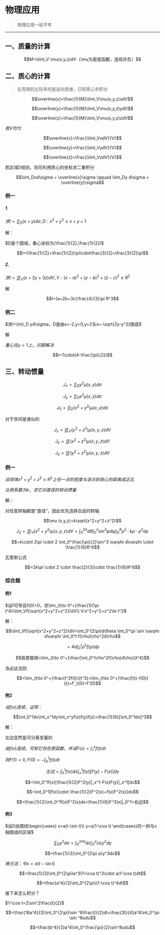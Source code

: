 # 物理应用

> 物理应用一般不考

---

## 一、质量的计算

$$M=\iiint_V \mu(x,y,z)dV（\mu为密度函数，连续非负）$$

## 二、质心的计算

> 反而用的比较多的是逆向思维，已知质心求积分

$$\overline{x}=\frac{1}{M}\iiint_V\mu(x,y,z)xdV$$

$$\overline{y}=\frac{1}{M}\iiint_V\mu(x,y,z)ydV$$

$$\overline{z}=\frac{1}{M}\iiint_V\mu(x,y,z)zdV$$

$若V均匀$
 
$$\overline{x}=\frac{\iiint_VxdV}{V}$$

$$\overline{y}=\frac{\iiint_VydV}{V}$$

$$\overline{z}=\frac{\iiint_VzdV}{V}$$

若区域D规则，则可利用质心的坐标求二重积分

$$\iint_Dxd\sigma = \overline{x}\sigma \qquad \iint_Dy d\sigma = \overline{y}\sigma$$

### 例一

##### 1.

$求I=\iint_D(x+y)d\sigma,D:x^2+y^2\le x+y+1$

解：

$D是个圆域，重心坐标为(\frac{1}{2},\frac{1}{2})$

$$I=(\frac{1}{2}+\frac{1}{2})\pi\cdot\frac{3}{2}=\frac{3}{2}\pi$$


##### 2.

$求I=\iiint_V(x+2y+3z)dV,V:(x-a)^2+(y-b)^2+(z-c)^2\le R^2$

解

$$I=(a+2b+3c)\frac{4}{3}\pi R^3$$

### 例二

$求I=\iint_D yd\sigma，D是由x=-2,y=0,y=2与x=-\sqrt{2y-y^2}围成$

解

$重心在y=1上，问题解决$

$$I=1\cdot(4-\frac{\pi}{2})$$

## 三、转动惯量

$$J_x=\iint_D y^2\mu (x,y)d\sigma$$

$$J_y=\iint_D x^2 \mu (x,y)d\sigma$$

$$J_0=\iint_D(x^2+y^2)\mu (x,y)d\sigma$$

对于空间是类似的

$$J_x=\iiint_V(y^2+z^2) \mu (x,y,z)dV$$

$$J_y=\iiint(x^2+z^2)\mu (x,y,z)dV$$

$$J_z=\iiint(y^2+z^2)\mu (x,y,z)dV$$

### 例一

$设球体x^2+y^2+z^2\le R^2上任一点的密度与该点到球心的距离成正比$

$比例系数为k，求它对直径的转动惯量$

解：

对任意转轴都是“直径”，因此优先选择合适的转轴

$$\mu (x,y,z)=k\sqrt{x^2+y^2+z^2}$$

$$J_z=\iiint_V(x^2+y^2)\mu (x,y,z)dV=\int_0^{2\pi}d\theta\int_0^\pi \sin^3\varphi d\varphi\int_0^R \rho^2\cdot k\rho \cdot\rho^2d\rho$$

$$=k\cdot 2\pi \cdot 2 \int_0^\frac{\pi}{2}\sin^3 \varphi d\varphi \cdot \frac{1}{6}R^6$$

瓦里斯公式

$$=2k\pi \cdot 2 \cdot \frac{2}{3}\cdot \frac{1}{6}R^6$$

### 综合题

#### 例1

$设f可导且f(0)=0，求\lim_{t\to 0^+}\frac{1}{\pi t^4}\iiint_Vf(\sqrt{x^2+y^2+z^2})dV\\ V:x^2+y^2+z^2\le t^2$

解：

$$\iiint_Vf(\sqrt{x^2+y^2+z^2})dV=\int_0^{2\pi}d\theta \int_0^\pi \sin \varphi d\varphi \int_0^t f(\rho)\rho^2d\rho$$

$$=4\pi \int_0^t \rho^2 f(\rho)d\rho $$

$$故原极限=\lim_{t\to 0^+}\frac{\int_0^t\rho^2f(\rho)d\rho}{t^4}$$

洛必达法则

$$=\lim_{t\to 0^+}\frac{t^2f(t)}{t^3}=\lim_{t\to 0^+}\frac{f(t)-f(0)}{t}=f'_t(0)=f'(0)$$

#### 例2

$设f(x)连续，证明：$

$$\int_0^1dx\int_x^1dy\int_x^yf(x)f(y)f(z)=\frac{1}{6}[\int_0^1dx]^3$$

解：

左边显然是可分离变量的

$由f(x)连续，可知它存在原函数，并设F(x)=\int_1^xf(t)dt$

$则F(1)=0,F(0)=-\int_0^1f(t)dt$

$$左边=\int_0^1f(x)dx\int_x^1f(y)[F(y)-F(x)]dy$$

$$=\int_0^1f(x)[\frac{1}{2}F^2(y)|_x^1-F(x)F(y)|_x^1]dx$$

$$=\int_0^1[f(x)\cdot \frac{1}{2}F^2(x)+f(x)F^2(x)]dx$$

$$=\frac{1}{2}\int_0^1f(x)F^2(x)dx=\frac{1}{6}F^3(x)|_0^1=右边$$

#### 例3

$设D由摆线\begin{cases}
x=a(t-\sin t)\\
y=a(1-\cos t)
\end{cases}的一拱与x轴围成的区域$

$$\iint_Dy^2d\sigma=\int_0^{2\pi a}dx\int_0^y(x)y^2dy$$

$$=\frac{1}{3}\int_0^{2\pi a}y^3dx$$

$换元法：令x=a(t-\sin t)$

$$=\frac{1}{3}\int_0^{2\pi}a^3(1=\cos t)^3\cdot a(1-\cos t)dt$$

$$=\frac{a^4}{3}\int_0^{2\pi}(1-\cos t)^4dt$$

接下来怎么积分？

$1-\cos t=2\sin^2\frac{t}{2}$

$$=\frac{16a^4}{3}\int_0^{2\pi}\sin ^8\frac{t}{2}dt=\frac{3t}{4}a^4\int_0^\pi \sin ^8udu$$

$$=\frac{b^4}{3}a^4\int_0^\frac{\pi}{2}\sin^8udu$$